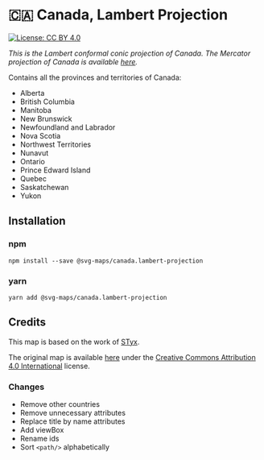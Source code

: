 # 🇨🇦 Canada, Lambert Projection

[![License: CC BY 4.0](https://img.shields.io/badge/License-CC%20BY%204.0-blue.svg)](https://creativecommons.org/licenses/by/4.0/)

*This is the Lambert conformal conic projection of Canada. 
The Mercator projection of Canada is available [here](https://github.com/vocweb/svg-maps/tree/master/packages/canada).*

Contains all the provinces and territories of Canada: 
* Alberta
* British Columbia
* Manitoba
* New Brunswick
* Newfoundland and Labrador
* Nova Scotia
* Northwest Territories
* Nunavut
* Ontario
* Prince Edward Island
* Quebec
* Saskatchewan
* Yukon

## Installation

### npm

`npm install --save @svg-maps/canada.lambert-projection`

### yarn

`yarn add @svg-maps/canada.lambert-projection`

## Credits

This map is based on the work of [STyx](https://commons.wikimedia.org/wiki/User:STyx).

The original map is available [here](https://en.wikipedia.org/wiki/File:Canada_(geolocalisation).svg) under the [Creative Commons Attribution 4.0 International](https://creativecommons.org/licenses/by/4.0/) license.

### Changes

* Remove other countries 
* Remove unnecessary attributes
* Replace title by name attributes
* Add viewBox
* Rename ids
* Sort `<path/>` alphabetically
